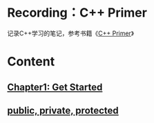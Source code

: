 # Recording：C++ Primer

记录C++学习的笔记，参考书籍《[C++ Primer](https://zh.hk1lib.org/book/1313328/50b0c1)》

# Content

## [Chapter1: Get Started](Chapter1.md)

## [public, private, protected](public,private,protected.md)